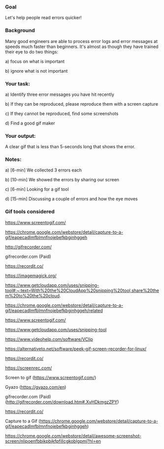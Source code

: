 ### Goal
Let's help people read errors quicker!

### Background
Many good engineers are able to process error logs and error messages at speeds much faster than beginners. It's almost as though they have trained their eye to do two things:

a) focus on what is important

b) ignore what is not important

### Your task:

a) Identify three error messages you have hit recently

b) If they can be reproduced, please reproduce them with a screen capture

c) If they cannot be reproduced, find some screenshots

d) Find a good gif maker

### Your output:
A clear gif that is less than 5-seconds long that shows the error.

### Notes:

a) [6-min] We collected 3 errors each

b) [10-min] We showed the errors by sharing our screen

c) [6-min] Looking for a gif tool

d) [15-min] Discussing a couple of errors and how the eye moves

### Gif tools considered

https://www.screentogif.com/

https://chrome.google.com/webstore/detail/capture-to-a-gif/eapecadlmfblmnfnojebefkbginhggeh

http://gifrecorder.com/

gifrecorder.com (Paid)

https://recordit.co/

https://imagemagick.org/

https://www.getcloudapp.com/uses/snipping-tool#:~:text=With%20the%20CloudApp%20snipping%20tool,share%20them%20to%20the%20cloud.

https://chrome.google.com/webstore/detail/capture-to-a-gif/eapecadlmfblmnfnojebefkbginhggeh/related

https://www.screentogif.com/

https://www.getcloudapp.com/uses/snipping-tool

https://www.videohelp.com/software/VClip

https://alternativeto.net/software/peek-gif-screen-recorder-for-linux/  

https://recordit.co/

https://screenrec.com/

Screen to gif (https://www.screentogif.com/)

Gyazo (https://gyazo.com/en)

gifrecorder.com (Paid)(http://gifrecorder.com/download.htm#.XvHDkmgzZPY)

https://recordit.co/

Capture to a Gif (https://chrome.google.com/webstore/detail/capture-to-a-gif/eapecadlmfblmnfnojebefkbginhggeh)

https://chrome.google.com/webstore/detail/awesome-screenshot-screen/nlipoenfbbikpbjkfpfillcgkoblgpmj?hl=en
